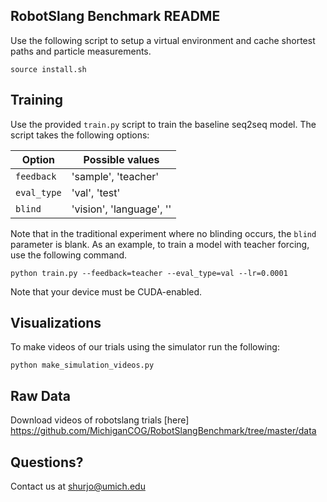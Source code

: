 ## RobotSlang Benchmark README

Use the following script to setup a virtual environment and cache shortest paths and particle measurements.

```
source install.sh 
```

## Training
Use the provided `train.py` script to train the baseline seq2seq model. The script takes the following options:

| Option  | Possible values  |
|---|---|
| `feedback`  |  'sample', 'teacher' |
| `eval_type`  | 'val', 'test'  |
| `blind`  | 'vision', 'language', ''  |

Note that in the traditional experiment where no blinding occurs, the `blind` parameter is blank. As an example, to train a model with teacher forcing, use the following command. 
```
python train.py --feedback=teacher --eval_type=val --lr=0.0001
```
Note that your device must be CUDA-enabled. 


## Visualizations
To make videos of our trials using the simulator run the following:
```
python make_simulation_videos.py 
```

## Raw Data

Download videos of robotslang trials [here] https://github.com/MichiganCOG/RobotSlangBenchmark/tree/master/data

## Questions? 
Contact us at shurjo@umich.edu 
